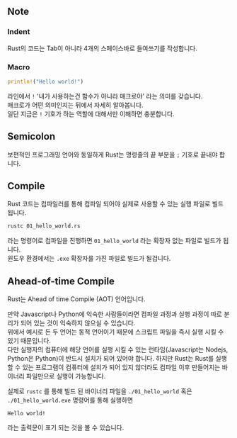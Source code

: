 ## Note

### Indent

Rust의 코드는 Tab이 아니라 4개의 스페이스바로 들여쓰기를 작성합니다.

### Macro

```rs
println!("Hello world!")
```

라인에서 `!` '내가 사용하는건 함수가 아니라 매크로야' 라는 의미를 갖습니다.  
매크로가 어떤 의미인지는 뒤에서 자세히 알아봅니다.  
일단 지금은 `!` 기호가 하는 역할에 대해서만 이해하면 충분합니다.

## Semicolon

보편적인 프로그래밍 언어와 동일하게 Rust는 명령줄의 끝 부분을 `;` 기호로 끝내야 합니다.

## Compile

Rust 코드는 컴파일러를 통해 컴파일 되어야 실제로 사용할 수 있는 실행 파일로 빌드 됩니다.

```sh
rustc 01_hello_world.rs
```

라는 명령어로 컴파일을 진행하면 `01_hello_world` 라는 확장자 없는 파일로 빌드가 됩니다.  
윈도우 환경에서는 `.exe` 확장자를 가진 파일로 빌드가 될겁니다.

## Ahead-of-time Compile

Rust는 Ahead of time Compile (AOT) 언어입니다.

만약 Javascript나 Python에 익숙한 사람들이라면 컴파일 과정과 실행 과정이 따로 분리가 되어 있는 것이 익숙하지 않으실 수 있습니다.  
위에서 예시로 든 두 언어는 동적 언어이기 때문에 스크립트 파일을 즉시 실행 시킬 수 있기 때문입니다.  
다만 실행자의 컴퓨터에 해당 언어를 실행 시킬 수 있는 런타임(Javascript는 Nodejs, Python은 Python)이 반드시 설치가 되어 있어야 합니다.
하지만 Rust는 Rust를 실행할 수 있는 프로그램이 컴퓨터에 설치가 되어 있지 않더라도 컴파일 이후 만들어지는 바이너리 파일만으로 실행이 가능합니다.

실제로 `rustc` 를 통해 빌드 된 바이너리 파일을 `./01_hello_world` 혹은 `./01_hello_world.exe` 명령어를 통해 실행하면

```
Hello world!
```

라는 출력문이 표기 되는 것을 볼 수 있습니다.
